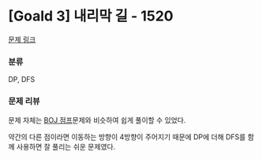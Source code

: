 # [Goald 3] 내리막 길 - 1520
[문제 링크](https://www.acmicpc.net/problem/1520)

### 분류
DP, DFS

### 문제 리뷰
<p>문제 자체는 <a href="https://github.com/hellowarts/Algorithm_Study/tree/main/BOJ/1890.%EC%A0%90%ED%94%84">BOJ 점프</a>문제와 비슷하여 쉽게 풀이할 수 있었다.</p>
<p>약간의 다른 점이라면 이동하는 방향이 4방향이 주어지기 때문에 DP에 더해 DFS를 함께 사용하면 잘 풀리는 쉬운 문제였다.</p>